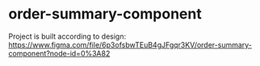 # order-summary-component
Project is built according to design: https://www.figma.com/file/6p3ofsbwTEuB4gJFgqr3KV/order-summary-component?node-id=0%3A82
